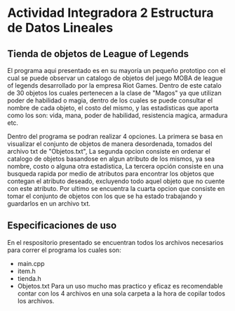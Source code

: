 # Actividad Integradora 2 Estructura de Datos Lineales

## Tienda de objetos de League of Legends

El programa aqui presentado es en su mayoría un pequeño prototipo con el cual se puede observar un catalogo de objetos del juego MOBA de league of legends desarrollado por la empresa Riot Games. Dentro de este catalo de 30 objetos los cuales pertenecen a la clase de "Magos" ya que utilizan poder de habilidad o magia, dentro de los cuales se puede consultar el nombre de cada objeto, el costo del mismo, y las estadisticas que aporta como los son: vida, mana, poder de habilidad, resistencia magica, armadura etc.

Dentro del programa se podran realizar 4 opciones. La primera se basa en visualizar el conjunto de objetos de manera desordenada, tomados del archivo txt de "Objetos.txt", La segunda opcion consiste en ordenar el catalogo de objetos basandose en algun atributo de los mismos, ya sea nombre, costo o alguna otra estadistica, La tercera opción consiste en una busqueda rapida por medio de atributos para encontrar los objetos que contegan el atributo deseado, excluyendo todo aquel objeto que no cuente con este atributo. Por ultimo se encuentra la cuarta opcion que consiste en tomar el conjunto de objetos con los que se ha estado trabajando y guardarlos en un archivo txt.

## Especificaciones de uso

En el respositorio presentado se encuentran todos los archivos necesarios para correr el programa los cuales son:
* main.cpp
* item.h
* tienda.h
* Objetos.txt
Para un uso mucho mas practico y eficaz es recomendable contar con los 4 archivos en una sola carpeta a la hora de copilar todos los archivos.
